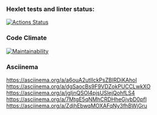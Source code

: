 ### Hexlet tests and linter status:
[![Actions Status](https://github.com/Lukashhhhh/python-project-49/actions/workflows/hexlet-check.yml/badge.svg)](https://github.com/Lukashhhhh/python-project-49/actions)

### Code Climate
[![Maintainability](https://api.codeclimate.com/v1/badges/e5e616ad3205a00db9d7/maintainability)](https://codeclimate.com/github/Lukashhhhh/python-project-49/maintainability)

### Asciinema
https://asciinema.org/a/a6ouA2utIIckPsZBIRDiKAhoI
https://asciinema.org/a/dgSaocBs9F9VDZokPUCCLwkXO
https://asciinema.org/a/jgIjnQSOl4pjsUSlejQohfLS4
https://asciinema.org/a/7MtgE5qNMhCRDHheGjvbD0pfI
https://asciinema.org/a/ZdjhEbwqMOXAFqNy3fhBWjGru

